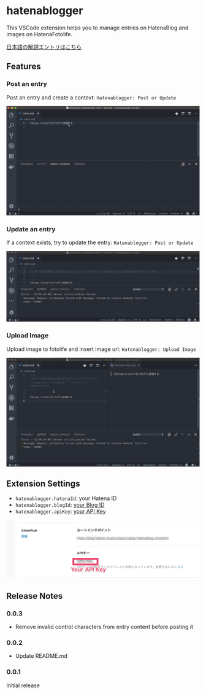 # hatenablogger

This VSCode extension helps you to manage entries on HatenaBlog and images on HatenaFotolife.

[日本語の解説エントリはこちら](http://uraway.hatenablog.com/entry/2018/12/12/001545)

## Features

### Post an entry

Post an entry and create a context: `Hatenablogger: Post or Update`

![post-entry](./images/post-entry.gif)

### Update an entry

If a context exists, try to update the entry: `Hatenablogger: Post or Update`

![update-entry](./images/update-entry.gif)

### Upload Image

Upload image to fotolife and insert image url: `Hatenablogger: Upload Image`

![upload-image](./images/upload-image.gif)

## Extension Settings

- `hatenablogger.hatenaId`: your Hatena ID
- `hatenablogger.blogId`: [your Blog ID](http://blog.hatena.ne.jp/my/config)
- `hatenablogger.apiKey`: [your API Key](http://blog.hatena.ne.jp/my/config/detail)

![](./images/api-key.png)

## Release Notes

### 0.0.3

- Remove invalid control characters from entry content before posting it

### 0.0.2

- Update README.md

### 0.0.1

Initial release
